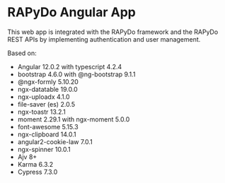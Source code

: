 # RAPyDo Angular App

This web app is integrated with the RAPyDo framework and the RAPyDo REST APIs by implementing authentication and user management.

Based on:

- Angular 12.0.2 with typescript 4.2.4
- bootstrap 4.6.0 with @ng-bootstrap 9.1.1
- @ngx-formly 5.10.20
- ngx-datatable 19.0.0
- ngx-uploadx 4.1.0
- file-saver (es) 2.0.5
- ngx-toastr 13.2.1
- moment 2.29.1 with ngx-moment 5.0.0
- font-awesome 5.15.3
- ngx-clipboard 14.0.1
- angular2-cookie-law 7.0.1
- ngx-spinner 10.0.1
- Ajv 8+
- Karma 6.3.2
- Cypress 7.3.0
